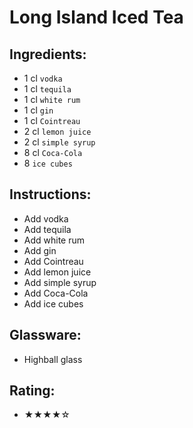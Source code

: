 # Long Island Iced Tea

## Ingredients:
- 1 cl `vodka`
- 1 cl `tequila`
- 1 cl `white rum`
- 1 cl `gin`
- 1 cl `Cointreau`
- 2 cl `lemon juice`
- 2 cl `simple syrup`
- 8 cl `Coca-Cola`
- 8 `ice cubes`

## Instructions:
- Add vodka
- Add tequila
- Add white rum
- Add gin
- Add Cointreau
- Add lemon juice
- Add simple syrup
- Add Coca-Cola
- Add ice cubes

## Glassware:
- Highball glass

## Rating:
- ★★★★☆